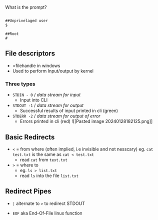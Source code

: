 
What is the prompt?
````<username>@<hostname><current working directory>$
````





```
##Unprivelaged user
$ 

##Root
#
```


## File descriptors

- =filehandle in windows
- Used to perform Input/output by kernel

### Three types
- `STDIN - 0`  / *data stream for input*
	- Input into CLI 
- `STDOUT -1` / *data stream for output*
	- Successful results of input printed in cli (green)
- `STDERR -2` / *data stream for output of error*
	- Errors printed in cli (red)
![[Pasted image 20240128182125.png]]

## Basic Redirects 
- `<` = from where (often implied, i.e invisible and not nesscary) eg. `cat test.txt` is the same as `cat < test.txt`
	- read `cat` from `text.txt`
- `>` = where to
	- eg. `ls > list.txt`
	- read `ls` into the file `list.txt`

## Redirect Pipes
- `|` alternate to `>` to redirect STDOUT




 - `EOF` aka End-Of-File linux function